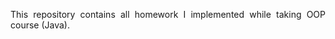 <p align="justify">This repository contains all homework I implemented while taking OOP course (Java).</p>
